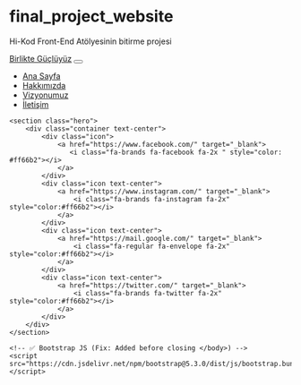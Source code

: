 # final_project_website
Hi-Kod Front-End Atölyesinin bitirme projesi

<!DOCTYPE html>
<html lang="en">
<head>
    <meta charset="UTF-8">
    <meta name="viewport" content="width=device-width, initial-scale=1.0">
    <title>Birlikte Güçlüyüz</title>
    <link rel="stylesheet" href="style.css"> 
    <script src="https://kit.fontawesome.com/2644129145.js" crossorigin="anonymous"></script>
    <!-- ✅ Bootstrap CSS (Fix) -->
    <link rel="stylesheet" href="https://cdn.jsdelivr.net/npm/bootstrap@5.3.0/dist/css/bootstrap.min.css">
</head>
<body>
    <!-- Navbar -->
    <nav class="navbar navbar-expand-md bg-dark navbar-dark p-4">
        <div class="container">
            <a href="#" class="navbar-brand">Birlikte Güçlüyüz</a>
            <button class="navbar-toggler" type="button" data-bs-toggle="collapse" data-bs-target="#navbarNav">
                <span class="navbar-toggler-icon"></span>
            </button>
            <div class="collapse navbar-collapse justify-content-end" id="navbarNav">
                <ul class="navbar-nav d-flex flex-row gap-3">
                    <li class="nav-item">
                        <a href="#" class="nav-link btn-custom">Ana Sayfa</a>
                    </li>
                    <li class="nav-item">
                        <a href="Hakkımızda.html" class="nav-link btn-custom">Hakkımızda</a>
                    </li>
                    <li class="nav-item">
                        <a href="#" class="nav-link btn-custom">Vizyonumuz</a>
                    </li>
                    <li class="nav-item">
                        <a href="#" class="nav-link btn-custom">İletişim</a>
                    </li>
                </ul>
            </div>    
        </div>
    </nav>

    <section class="hero">
        <div class="container text-center">
            <div class="icon">
                <a href="https://www.facebook.com/" target="_blank">
                   <i class="fa-brands fa-facebook fa-2x " style="color: #ff66b2"></i>
                </a>
            </div>
            <div class="icon text-center">
                <a href="https://www.instagram.com/" target="_blank">
                    <i class="fa-brands fa-instagram fa-2x" style="color:#ff66b2"></i>
                </a>
            </div>
            <div class="icon text-center">
                <a href="https://mail.google.com/" target="_blank">
                    <i class="fa-regular fa-envelope fa-2x" style="color:#ff66b2"></i>
                </a>
            </div>
            <div class="icon text-center">
                <a href="https://twitter.com/" target="_blank">
                    <i class="fa-brands fa-twitter fa-2x" style="color:#ff66b2"></i>
                </a>
            </div>
        </div>
    </section>

    <!-- ✅ Bootstrap JS (Fix: Added before closing </body>) -->
    <script src="https://cdn.jsdelivr.net/npm/bootstrap@5.3.0/dist/js/bootstrap.bundle.min.js"></script>
</body>
</html>
